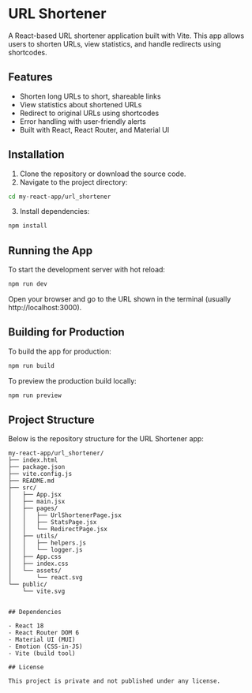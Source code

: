 
# URL Shortener

A React-based URL shortener application built with Vite. This app allows users to shorten URLs, view statistics, and handle redirects using shortcodes.

## Features

- Shorten long URLs to short, shareable links
- View statistics about shortened URLs
- Redirect to original URLs using shortcodes
- Error handling with user-friendly alerts
- Built with React, React Router, and Material UI

## Installation

1. Clone the repository or download the source code.
2. Navigate to the project directory:

```bash
cd my-react-app/url_shortener
```

3. Install dependencies:

```bash
npm install
```

## Running the App

To start the development server with hot reload:

```bash
npm run dev
```

Open your browser and go to the URL shown in the terminal (usually http://localhost:3000).

## Building for Production

To build the app for production:

```bash
npm run build
```

To preview the production build locally:

```bash
npm run preview
```

## Project Structure

Below is the repository structure for the URL Shortener app:

```
my-react-app/url_shortener/
├── index.html
├── package.json
├── vite.config.js
├── README.md
├── src/
│   ├── App.jsx
│   ├── main.jsx
│   ├── pages/
│   │   ├── UrlShortenerPage.jsx
│   │   ├── StatsPage.jsx
│   │   └── RedirectPage.jsx
│   ├── utils/
│   │   ├── helpers.js
│   │   └── logger.js
│   ├── App.css
│   ├── index.css
│   └── assets/
│       └── react.svg
└── public/
    └── vite.svg
  

## Dependencies

- React 18
- React Router DOM 6
- Material UI (MUI)
- Emotion (CSS-in-JS)
- Vite (build tool)

## License

This project is private and not published under any license.
